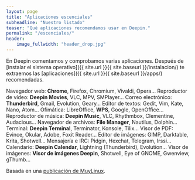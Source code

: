 ```yaml
---
layout: page
title: "Aplicaciones escenciales"
subheadline: "Nuestro listado"
teaser: "Qué aplicaciones recomendamos usar en Deepin."
permalink: "/escenciales/"
header:
    image_fullwidth: "header_drop.jpg"
---
```


En Deepin comentamos y comprobamos varias aplicaciones. Después de  [instalar el sistema operativo]({{ site.url }}{{ site.baseurl }}/instalacion/) te extraemos las [aplicaciones]({{ site.url }}{{ site.baseurl }}/apps/) recomendadas.

Navegador web: **Chrome**, Firefox, Chromium, Vivaldi, Opera…
Reproductor de vídeo: **Deepin Movies**, VLC, MPV, SMPlayer…
Correo electrónico: **Thunderbird**, Gmail, Evolution, Geary…
Editor de textos: Gedit, Vim, Kate, Nano, Atom…
Ofimática: LibreOffice, **WPS**, Google, OpenOffice…
Reproductor de música: **Deepin Music**, VLC, Rhythmbox, Clementine, Audacious…
Navegador de archivos: **File Manager**, Nautilus, Dolphin…
Terminal: **Deepin Terminal**, Terminator, Konsole, Tilix…
Visor de PDF: Evince, Okular, Adobe, Foxit Reader…
Editor de imágenes: GIMP, Darktable, Krita, Shotwell…
Mensajería e IRC: Pidgin, Hexchat, Telegram, Irssi…
Calendario: **Deepin Calendar**, Lightning (Thunderbird), Evolution…
Visor de imágenes: **Visor de imágenes Deepin**, Shotwell, Eye of GNOME, Gwenview, gThumb…

Basada en una [publicación de MuyLinux](https://www.muylinux.com/2017/09/19/aplicaciones-por-defecto-ubuntu-18-04-2/).

